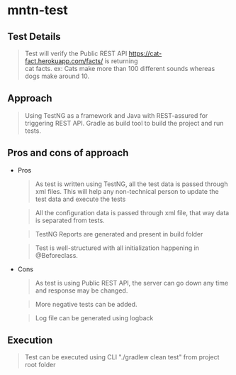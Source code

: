 # mntn-test

## Test Details
> Test will verify the Public REST API https://cat-fact.herokuapp.com/facts/ is returning <br />
  cat facts. ex: Cats make more than 100 different sounds whereas dogs make around 10.

## Approach
> Using TestNG as a framework and Java with REST-assured for triggering REST API. Gradle as build tool to build the project and run tests.

## Pros and cons of approach
- Pros
  > As test is written using TestNG, all the test data is passed through xml files. This will help any non-technical person to update the test data and execute the tests <br />
  
  > All the configuration data is passed through xml file, that way data is separated from tests.
  
  > TestNG Reports are generated and present in build folder
  
  > Test is well-structured with all initialization happening in @Beforeclass.
  
- Cons
  > As test is using Public REST API, the server can go down any time and response may be changed.
  
  > More negative tests can be added.
  
  > Log file can be generated using logback
  
## Execution
> Test can be executed using CLI "./gradlew clean test" from project root folder
